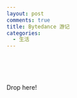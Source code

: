 ```yaml
---
layout: post
comments: true
title: Bytedance 游记
categories:
  - 生活
---
```


&nbsp;

<div id="weava-permanent-marker" date="1569943433151">&nbsp;</div>

<div id="weava-ui-wrapper"><div class="weava-drop-area-wrapper"><div class="weava-drop-area">&nbsp;</div><div class="weava-drop-area-text">Drop here!</div></div></div>